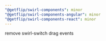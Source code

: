 ```yaml
---
"@getflip/swirl-components": minor
"@getflip/swirl-components-angular": minor
"@getflip/swirl-components-react": minor
---
```


remove swirl-switch drag events
